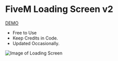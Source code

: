 # FiveM Loading Screen v2
[DEMO](https://lustrous-bublanina-6f60fe.netlify.app)

* Free to Use
* Keep Credits in Code.
* Updated Occasionally.

![Image of Loading Screen](https://i.imgur.com/xlr0QDx.png)
